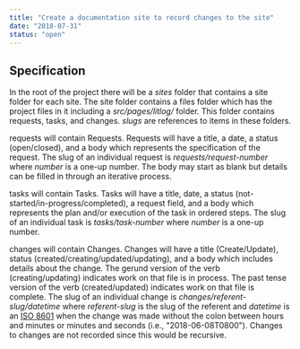 ```yaml
---
title: "Create a documentation site to record changes to the site"
date: "2018-07-31"
status: "open"
---
```

## Specification

In the root of the project there will be a *sites* folder that contains a site folder for each site. The site folder contains a <g-link to="/litlog/files/">files</g-link> folder which has the project files in it including a *src/pages/litlog/* folder. This folder 
contains <g-link to="/litlog/requests/">requests</g-link>, <g-link to="/litlog/tasks/">tasks</g-link>, and <g-link to="/litlog/changes/">changes</g-link>. *slugs* are references to items in these folders.

<g-link to="/litlog/requests/">requests</g-link> will contain Requests. Requests will have a title, a date, a status (open/closed), and a body which represents the specification of the request. The slug of an individual request is *requests/request-number* where *number* is a one-up number. The body may start as blank but details can be filled in through an iterative process.

<g-link to="/litlog/tasks/">tasks</g-link> will contain Tasks. Tasks will have a title, date, a status (not-started/in-progress/completed), a request field, and a body which represents the plan and/or execution of the task in ordered steps. The slug of an individual task is *tasks/task-number* where *number* is a one-up number. 

<g-link to="/litlog/changes/">changes</g-link> will contain Changes. Changes will have a title (Create/Update), status (created/creating/updated/updating), and a body which includes details about the change. The gerund version of the verb (creating/updating) indicates work on that file is in process. The past tense version of the verb (created/updated) indicates work on that file is complete. The slug of an individual change is *changes/referent-slug/datetime* where *referent-slug* is the slug of the referent and *datetime* is an [ISO 8601](https://en.wikipedia.org/wiki/ISO_8601) when the change was made without the colon between hours and minutes or minutes and seconds (i.e., "2018-06-08T0800"). Changes to changes are not recorded since this would be recursive.
